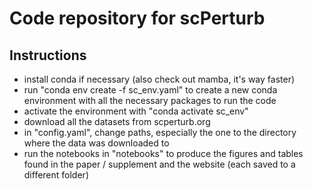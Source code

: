 # Code repository for scPerturb

## Instructions
- install conda if necessary (also check out mamba, it's way faster)
- run "conda env create -f sc_env.yaml" to create a new conda environment with all the necessary packages to run the code
- activate the environment with "conda activate sc_env"
- download all the datasets from scperturb.org
- in "config.yaml", change paths, especially the one to the directory where the data was downloaded to
- run the notebooks in "notebooks" to produce the figures and tables found in the paper / supplement and the website (each saved to a different folder)
